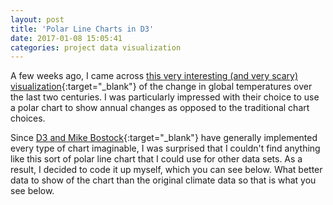 ```yaml
---
layout: post
title: 'Polar Line Charts in D3'
date: 2017-01-08 15:05:41
categories: project data visualization
---
```


A few weeks ago, I came across [this very interesting (and very scary) visualization](http://blogs.reading.ac.uk/climate-lab-book/files/2016/05/spiral_optimized.gif){:target="_blank"} of the change in global temperatures over the last two centuries. I was particularly impressed with their choice to use a polar chart to show annual changes as opposed to the traditional chart choices.

Since [D3 and Mike Bostock](https://bost.ocks.org/mike/){:target="_blank"} have generally implemented every type of chart imaginable, I was surprised that I couldn't find anything like this sort of polar line chart that I could use for other data sets. As a result, I decided to code it up myself, which you can see below. What better data to show of the chart than the original climate data so that is what you see below.

<style>
#d3-polar-container {
    width: 90%;
    max-width: 450px;
    height: 450px;
}

#polar-line-chart {
    width: 100%;
    height: 100%;
}

#polar-line-chart .line {
    fill: none;
    stroke: steelblue;
    stroke-width: 1px;
}

#polar-line-chart .domain {
    display: none;
}

#polar-line-chart .year-text {
    font-family: sans-serif;
    font-size: 14px;
}

#polar-line-chart .play-text {
    font-family: sans-serif;
    font-size: 18px;
    cursor: pointer;
    fill: #77bdee;
}
</style>

<div id='d3-polar-container' style='margin: auto;'>
    <svg id="polar-line-chart"></svg>
</div>
<script src="http://d3js.org/d3.v4.min.js"></script>
<script>
/* resize svg height if needed */
var c_width = $("#d3-polar-container").width();
$("#d3-polar-container").css("height", c_width);

/* initialize svg and variables */
var svg = d3.select("#polar-line-chart"),
    margin = {top: 55, left: 45, bottom: 35, right: 45, center: 75},
    width = c_width - margin.left - margin.right;
    height = c_width - margin.top - margin.bottom;

// polar scales
var t = d3.scaleTime().range([0, 2 * Math.PI]),
    r = d3.scaleLinear().range([0, (width - margin.center) / 2]);

// cartesian conversion
var x = function(t, r) { return (margin.left) + (width / 2) + ((r + (margin.center / 2)) * Math.cos(t)); },
    y = function(t, r) { return (margin.top) + (height / 2) - ((r + (margin.center / 2)) * Math.sin(t)); }

var line = d3.line()
    .x(function(d) { return x(t(d.month), r(d.value)); })
    .y(function(d) { return y(t(d.month), r(d.value)); });

var color = d3.scaleLinear()
    .range(["#2a96e8", "#fb6767"]);

/* draw polar background */
svg.append('circle')
    .attr("r", width / 2)
    .attr("cx", margin.left + width / 2)
    .attr("cy", margin.top + height / 2)
    .style("fill", "#ececec")
    .style("stroke", "#000")
    .style("stroke-width", "0.5px");

svg.append('circle')
    .attr("r", margin.center / 2)
    .attr("cx", margin.left + width / 2)
    .attr("cy", margin.top + height / 2)
    .style("fill", "white")
    .style("stroke", "#000")
    .style("stroke-width", "0.5px");

/* pull data */
d3.csv("/data/d3-radial-temp.csv", function(d) {
    d.year  = +d.year;
    d.month = +d.month;
    d.value = +d.v2;
    return d;
}, function(error, data) {
    if (error) throw error;

    var [t_min, t_max] = d3.extent(data, function(d) { return d.month; }),
        [r_min, r_max] = d3.extent(data, function(d) { return d.value;   });
    var r_margin = {top: 0.15, bottom: 0};

    t.domain([t_min, t_max + 1]);
    r.domain([r_min - r_margin.bottom, r_max + r_margin.top]);
    color.domain(d3.extent(data, function(d) { return d.year; }));

    /* draw polar axes */
    var ticks = r.ticks(5).splice(1);
    var axis  = d3.axisBottom(r).tickValues(ticks).tickSize(0).tickFormat(d3.format(".1f"));

    svg.selectAll("g")
        .data(ticks).enter()
        .append("circle")
        .attr("cx", margin.left + width / 2)
        .attr("cy", margin.top + height / 2)
        .attr("r", function(d) { return margin.center / 2 + r(d); })
        .attr("fill", "none")
        .attr("stroke", "#000")
        .attr("stroke-width", "0.25px");

    svg.append("rect")
        .attr("x", margin.left + (margin.center + width) / 2 + 5)
        .attr("y", margin.top + height / 2 - 10)
        .attr("width", (width - margin.center) / 2 - 7)
        .attr("height", 20)
        .attr("fill", "#ececec");

    /* render center year, "play", title, and month text */
    var text_size = (c_width == 450 ? 1 : 0.8);

    svg.append("text")
        .attr("class", "year-text")
        .style("font-size", text_size - 0.1 + "em")
        .attr("transform", "translate(" + (margin.left + width / 2 - 15) + "," + (margin.top + height / 2 + 5) + ")")
        .text("1850");

    svg.append("text")
        .style("font-size", text_size + "em")
        .attr("transform", "translate(" + 10 + "," + 15 + ")")
        .text("Global Temperature Change in °C (1850 - 2016)");

    svg.append("text")
        .style("font-size", text_size - 0.1 + "em")
        .attr("transform", "translate(" + (width + margin.left + 10) + "," + (height / 2 + margin.top - 8) + ") rotate(90)")
        .text("Jan");

    svg.append("text")
        .style("font-size", text_size - 0.1 + "em")
        .attr("transform", "translate(" + (width / 2 + margin.left - 8) + "," + (margin.top - 8) + ")")
        .text("Apr");

    svg.append("text")
        .style("font-size", text_size - 0.1 + "em")
        .attr("transform", "translate(" + (margin.left - 8) + "," + (height / 2 + margin.top + 8) + ") rotate(270)")
        .text("Jul");

    svg.append("text")
        .style("font-size", text_size - 0.1 + "em")
        .attr("transform", "translate(" + (width / 2 + margin.left + 8) + "," + (height + margin.top + 8) + ") rotate(180)")
        .text("Oct");

    $(document).ready(function() {
        svg.append("text")
            .attr("class", "play-text")
            .style("font-size", text_size + "em")
            .attr("transform", "translate(" + 10 + "," + 35 + ")")
            .text("Play");
    });

    /* animate on click */
    svg.select(".play-text").on("click", function() {
        /* clear paths and axis */
        svg.selectAll(".line").remove();
        svg.select("#axis").remove();
        svg.selectAll(".year-text.added").remove();
        svg.selectAll(".year-text").text("1850");
        svg.selectAll(".year-text-cover").remove();

        for (var i = 1; i < data.length; i++) {
            /* draw new path */
            svg.append("path")
                .attr("class", "line")
                .attr("d", line([data[i - 1], data[i]]))
                .style("stroke", color(data[i - 1].year))
                .style("opacity", 0)
                .transition()
                .duration(50)
                .delay(1000 + 5 * i)
                .style("opacity", 1);

            /* update center text */
            if (data[i - 1].month == 1) {
                svg.append("rect")
                    .attr("class", "year-text-cover")
                    .attr("x", margin.left + width / 2 - margin.center / 2 + 15)
                    .attr("y", margin.left + width / 2 - margin.center / 2 + 25)
                    .attr("width", 45)
                    .attr("height", 45)
                    .attr("fill", "white")
                    .style("opacity", 0)
                    .transition()
                    .duration(0)
                    .delay(1000 + 5 * i)
                    .style("opacity", 1);

                svg.append("text")
                    .classed("year-text", true)
                    .classed("added", true)
                    .attr("transform", "translate(" + (margin.left + width / 2 - 15) + "," + (margin.top + height / 2 + 5) + ")")
                    .text(data[i - 1].year)
                    .style("opacity", 0)
                    .style("font-size", text_size - 0.1 + "em")
                    .transition()
                    .duration(0)
                    .delay(1000 + 5 * i)
                    .style("opacity", 1);
            }
        }

        /* re-render axis */
        svg.append("g")
            .attr("id", "axis")
            .attr("transform", "translate(" + (margin.left + (margin.center + width) / 2) + "," + (margin.top + (height / 2) - 6) + ")")
            .style("font-size", (c_width == 450 ? 0.6 : 0.5) + "em")
            .call(axis);
    });

    /* render radial ticks */
    svg.append("g")
        .attr("id", "axis")
        .attr("transform", "translate(" + (margin.left + (margin.center + width) / 2) + "," + (margin.top + (height / 2) - 6) + ")")
        .style("font-size", (c_width == 450 ? 0.6 : 0.5) + "em")
        .call(axis);
});
</script>

Now that I have the chart ready to go, I'll keep my eyes open for other data sets that might work well for this sort of radial chart, and as always, I'll post it here.



